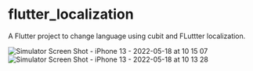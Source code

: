 # flutter_localization

A Flutter project to change language using cubit and FLuttter localization.

![Simulator Screen Shot - iPhone 13 - 2022-05-18 at 10 15 07](https://user-images.githubusercontent.com/103117039/168959726-535779df-4058-42bb-91cd-ce634c79e97e.png)
![Simulator Screen Shot - iPhone 13 - 2022-05-18 at 10 13 28](https://user-images.githubusercontent.com/103117039/168959736-2da682df-657f-41fa-b0cd-d2bd3f524eb2.png)
